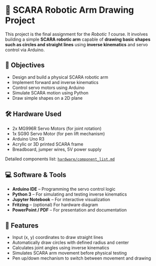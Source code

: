 # 🤖 SCARA Robotic Arm Drawing Project

This project is the final assignment for the *Robotic 1* course. It involves building a simple **SCARA robotic arm** capable of **drawing basic shapes such as circles and straight lines** using **inverse kinematics** and servo control via Arduino.

## 🎯 Objectives

- Design and build a physical SCARA robotic arm
- Implement forward and inverse kinematics
- Control servo motors using Arduino
- Simulate SCARA motion using Python
- Draw simple shapes on a 2D plane


## 🛠️ Hardware Used

- 2x MG996R Servo Motors (for joint rotation)
- 1x SG90 Servo Motor (for pen lift mechanism)
- Arduino Uno R3
- Acrylic or 3D printed SCARA frame
- Breadboard, jumper wires, 5V power supply

Detailed components list: [`hardware/component_list.md`](hardware/component_list.md)


## 💻 Software & Tools

- **Arduino IDE** – Programming the servo control logic
- **Python 3** – For simulating and testing inverse kinematics
- **Jupyter Notebook** – For interactive visualization
- **Fritzing** – (optional) For hardware diagram
- **PowerPoint / PDF** – For presentation and documentation


## 🚀 Features

- Input (x, y) coordinates to draw straight lines
- Automatically draw circles with defined radius and center
- Calculates joint angles using inverse kinematics
- Simulates SCARA arm movement before physical testing
- Pen up/down mechanism to switch between movement and drawing
